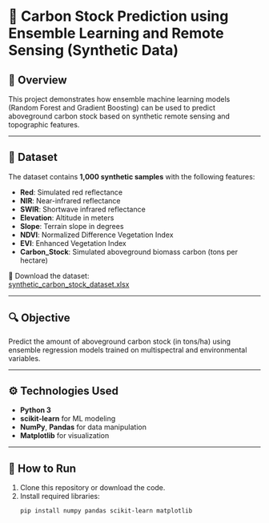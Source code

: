 # 🌱 Carbon Stock Prediction using Ensemble Learning and Remote Sensing (Synthetic Data)

## 📘 Overview

This project demonstrates how ensemble machine learning models (Random Forest and Gradient Boosting) can be used to predict aboveground carbon stock based on synthetic remote sensing and topographic features.

---

## 📂 Dataset

The dataset contains **1,000 synthetic samples** with the following features:

- **Red**: Simulated red reflectance
- **NIR**: Near-infrared reflectance
- **SWIR**: Shortwave infrared reflectance
- **Elevation**: Altitude in meters
- **Slope**: Terrain slope in degrees
- **NDVI**: Normalized Difference Vegetation Index
- **EVI**: Enhanced Vegetation Index  
- **Carbon_Stock**: Simulated aboveground biomass carbon (tons per hectare)

📄 Download the dataset:  
[synthetic_carbon_stock_dataset.xlsx](./synthetic_carbon_stock_dataset.xlsx)

---

## 🔍 Objective

Predict the amount of aboveground carbon stock (in tons/ha) using ensemble regression models trained on multispectral and environmental variables.

---

## ⚙️ Technologies Used

- **Python 3**
- **scikit-learn** for ML modeling
- **NumPy**, **Pandas** for data manipulation
- **Matplotlib** for visualization

---

## 🚀 How to Run

1. Clone this repository or download the code.
2. Install required libraries:
   ```bash
   pip install numpy pandas scikit-learn matplotlib
